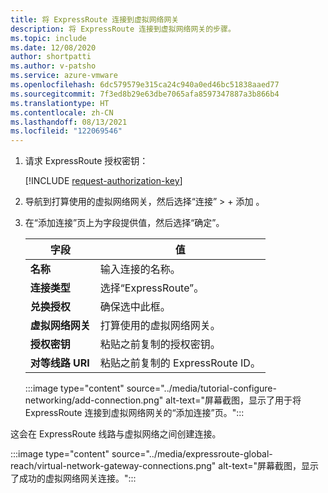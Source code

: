 ```yaml
---
title: 将 ExpressRoute 连接到虚拟网络网关
description: 将 ExpressRoute 连接到虚拟网络网关的步骤。
ms.topic: include
ms.date: 12/08/2020
author: shortpatti
ms.author: v-patsho
ms.service: azure-vmware
ms.openlocfilehash: 6dc579579e315ca24c940a0ed46bc51838aaed77
ms.sourcegitcommit: 7f3ed8b29e63dbe7065afa8597347887a3b866b4
ms.translationtype: HT
ms.contentlocale: zh-CN
ms.lasthandoff: 08/13/2021
ms.locfileid: "122069546"
---
```

<!-- Used in deploy-azure-vmware-solution.md and tutorial-configure-networking.md -->


1. 请求 ExpressRoute 授权密钥：

   [!INCLUDE [request-authorization-key](request-authorization-key.md)]

1. 导航到打算使用的虚拟网络网关，然后选择“连接” > + 添加 。

1. 在“添加连接”页上为字段提供值，然后选择“确定”。 

   | 字段 | 值 |
   | --- | --- |
   | **名称**  | 输入连接的名称。  |
   | **连接类型**  | 选择“ExpressRoute”。  |
   | **兑换授权**  | 确保选中此框。  |
   | **虚拟网络网关** | 打算使用的虚拟网络网关。  |
   | **授权密钥**  | 粘贴之前复制的授权密钥。 |
   | **对等线路 URI**  | 粘贴之前复制的 ExpressRoute ID。  |

   :::image type="content" source="../media/tutorial-configure-networking/add-connection.png" alt-text="屏幕截图，显示了用于将 ExpressRoute 连接到虚拟网络网关的“添加连接”页。":::

这会在 ExpressRoute 线路与虚拟网络之间创建连接。

:::image type="content" source="../media/expressroute-global-reach/virtual-network-gateway-connections.png" alt-text="屏幕截图，显示了成功的虚拟网络网关连接。":::
